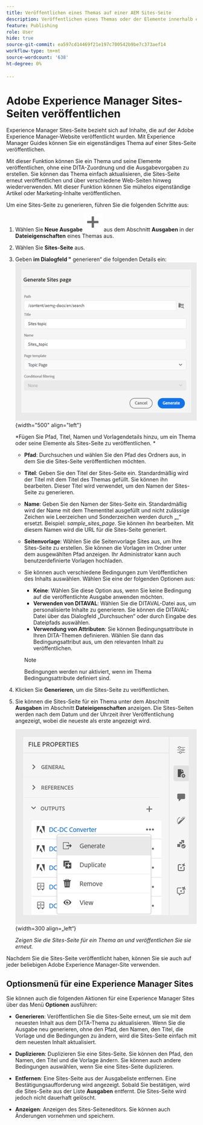 ```yaml
---
title: Veröffentlichen eines Themas auf einer AEM Sites-Seite
description: Veröffentlichen eines Themas oder der Elemente innerhalb eines Themas in einer Adobe Experience Manager Sites-Ausgabe.  Erfahren Sie, wie Sie die für ein Thema vorhandene Experience Manager Sites-Seite anzeigen und erneut veröffentlichen.
feature: Publishing
role: User
hide: true
source-git-commit: ea597cd14469f21e197c700542b9be7c373aef14
workflow-type: tm+mt
source-wordcount: '638'
ht-degree: 0%

---
```


# Adobe Experience Manager Sites-Seiten veröffentlichen


Experience Manager Sites-Seite bezieht sich auf Inhalte, die auf der Adobe Experience Manager-Website veröffentlicht wurden. Mit Experience Manager Guides können Sie ein eigenständiges Thema auf einer Sites-Seite veröffentlichen.

Mit dieser Funktion können Sie ein Thema und seine Elemente veröffentlichen, ohne eine DITA-Zuordnung und die Ausgabevorgaben zu erstellen. Sie können das Thema einfach aktualisieren, die Sites-Seite erneut veröffentlichen und über verschiedene Web-Seiten hinweg wiederverwenden. Mit dieser Funktion können Sie mühelos eigenständige Artikel oder Marketing-Inhalte veröffentlichen.





Um eine Sites-Seite zu generieren, führen Sie die folgenden Schritte aus:




1. Wählen Sie **Neue Ausgabe** ![Symbol „Neue Ausgabe](./images/Add_icon.svg) aus dem Abschnitt **Ausgaben** in der **Dateieigenschaften** eines Themas aus.
1. Wählen Sie **Sites-Seite** aus.


1. Geben **im Dialogfeld &quot;** generieren“ die folgenden Details ein:
   ![Fügen Sie den Pfad und die Vorlagendetails auf der Seite „Sites generieren“ hinzu](images/aem-sites-page-generate.png){width="500" align="left"}

   *Fügen Sie Pfad, Titel, Namen und Vorlagendetails hinzu, um ein Thema oder seine Elemente als Sites-Seite zu veröffentlichen. *

   * **Pfad**: Durchsuchen und wählen Sie den Pfad des Ordners aus, in dem Sie die Sites-Seite veröffentlichen möchten.
   * **Titel**: Geben Sie den Titel der Sites-Seite ein. Standardmäßig wird der Titel mit dem Titel des Themas gefüllt. Sie können ihn bearbeiten. Dieser Titel wird verwendet, um den Namen der Sites-Seite zu generieren.
   * **Name**: Geben Sie den Namen der Sites-Seite ein. Standardmäßig wird der Name mit dem Thementitel ausgefüllt und nicht zulässige Zeichen wie Leerzeichen und Sonderzeichen werden durch „_“ ersetzt. Beispiel: *sample_sites_page*. Sie können ihn bearbeiten. Mit diesem Namen wird die URL für die Sites-Seite generiert.
   * **Seitenvorlage**: Wählen Sie die Seitenvorlage Sites aus, um Ihre Sites-Seite zu erstellen. Sie können die Vorlagen im Ordner unter dem ausgewählten Pfad anzeigen. Ihr Administrator kann auch benutzerdefinierte Vorlagen hochladen.


   * Sie können auch verschiedene Bedingungen zum Veröffentlichen des Inhalts auswählen.  Wählen Sie eine der folgenden Optionen aus:


      * **Keine**: Wählen Sie diese Option aus, wenn Sie keine Bedingung auf die veröffentlichte Ausgabe anwenden möchten.
      * **Verwenden von DITAVAL**: Wählen Sie die DITAVAL-Datei aus, um personalisierte Inhalte zu generieren. Sie können die DITAVAL-Datei über das Dialogfeld „Durchsuchen“ oder durch Eingabe des Dateipfads auswählen.
      * **Verwendung von Attributen**: Sie können Bedingungsattribute in Ihren DITA-Themen definieren. Wählen Sie dann das Bedingungsattribut aus, um den relevanten Inhalt zu veröffentlichen.

     >[!NOTE]
     > 
     >Bedingungen werden nur aktiviert, wenn im Thema Bedingungsattribute definiert sind.



1. Klicken Sie **Generieren**, um die Sites-Seite zu veröffentlichen.
1. Sie können die Sites-Seite für ein Thema unter dem Abschnitt **Ausgaben** im Abschnitt **Dateieigenschaften** anzeigen. Die Sites-Seiten werden nach dem Datum und der Uhrzeit ihrer Veröffentlichung angezeigt, wobei die neueste als erste angezeigt wird.

   ![Anzeigen der Sites-Seite für ein Thema](images/aem-sites-outputs.png){width=300 align=„left“}

   *Zeigen Sie die Sites-Seite für ein Thema an und veröffentlichen Sie sie erneut.*




Nachdem Sie die Sites-Seite veröffentlicht haben, können Sie sie auch auf jeder beliebigen Adobe Experience Manager-Site verwenden.


## Optionsmenü für eine Experience Manager Sites

Sie können auch die folgenden Aktionen für eine Experience Manager Sites über das Menü **Optionen** ausführen:

* **Generieren**: Veröffentlichen Sie die Sites-Seite erneut, um sie mit dem neuesten Inhalt aus dem DITA-Thema zu aktualisieren. Wenn Sie die Ausgabe neu generieren, ohne den Pfad, den Namen, den Titel, die Vorlage und die Bedingungen zu ändern, wird die Sites-Seite einfach mit dem neuesten Inhalt aktualisiert.

* **Duplizieren**: Duplizieren Sie eine Sites-Seite. Sie können den Pfad, den Namen, den Titel und die Vorlage ändern. Sie können auch andere Bedingungen auswählen, wenn Sie eine Sites-Seite duplizieren.

* **Entfernen**: Eine Sites-Seite aus der Ausgabeliste entfernen. Eine Bestätigungsaufforderung wird angezeigt. Sobald Sie bestätigen, wird die Sites-Seite aus der Liste **Ausgaben** entfernt. Die Sites-Seite wird jedoch nicht dauerhaft gelöscht.

* **Anzeigen**: Anzeigen des Sites-Seiteneditors. Sie können auch Änderungen vornehmen und speichern.
